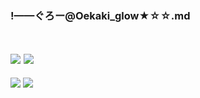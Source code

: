 ### !——ぐろー@Oekaki_glow★☆☆.md
![]()

![](https://pbs.twimg.com/media/EAjxv33U4AEk8iO?format=jpg&name=4096x4096)
![](https://pbs.twimg.com/media/EAjxw9oU4AARYAy?format=jpg&name=4096x4096)
---
![](https://pbs.twimg.com/media/EAzIc3MUEAAJv3-?format=jpg&name=360x360)
![](https://pbs.twimg.com/media/EAzIfBkUcAArIpU?format=jpg&name=360x360)

